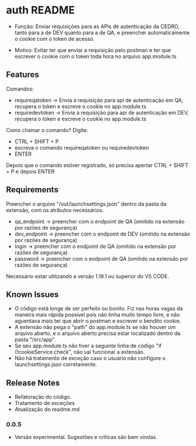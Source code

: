 # auth README

- Função: Enviar requisições para as APIs de autenticação da CEDRO, tanto para a de DEV quanto para a de QA, e preencher automaticamente o cookie com o token de acesso.

- Motivo: Evitar ter que enviar a requisição pelo postman e ter que escrever o cookie com o token toda hora no arquivo app.module.ts

## Features
Comandos:
- requireqatoken -> Envia a requisição para api de autenticação em QA, recupera o token e escreve o cookie no app.module.ts
- requiredevtoken -> Envia a requisição para api de autenticação em DEV, recupera o token e escreve o cookie no app.module.ts

Como chamar o comando? Digite:
- CTRL + SHIFT + P
- escreva o comando requireqatoken ou requiredevtoken
- ENTER

Depois que o comando estiver registrado, só precisa apertar CTRL + SHIFT + P e depois ENTER
## Requirements

Preencher o arquivo "/out/launchsettings.json" dentro da pasta da extensão, com os atributos necessários.
- qa_endpoint -> preencher com o endpoint de QA (omitido na extensão por razões de segurança)
- dev_endpoint -> preencher com o endpoint de DEV (omitido na extensão por razões de segurança)
- login -> preencher com o endpoint de QA (omitido na extensão por razões de segurança)
- password -> preencher com o endpoint de QA (omitido na extensão por razões de segurança)

Necessário estar utilizando a versão 1.19.1 ou superior do VS CODE.

## Known Issues

- O código está longe de ser perfeito ou bonito. Fiz nas horas vagas da maneira mais rápida possível pois não tinha muito tempo livre, e não aguentava mais ter que abrir o postman e escrever o bendito cookie.
- A extensão não pega o "path" do app.module.ts se não houver um arquivo aberto, e o arquivo aberto precisa estar localizado dentro da pasta "/src/app".
- Se seu app.module.ts não tiver a seguinte linha de código "if (!cookieService.check", não vai funcionar a extensão.
- Não há tratamento de exceção caso o usuário não configure o launchsettings.json corretamente.

## Release Notes

- Refatoração do  código.
- Tratamento de exceções
- Atualização do readme.md

### 0.0.5
- Versão experimental. Sugestões e críticas são bem vindas.